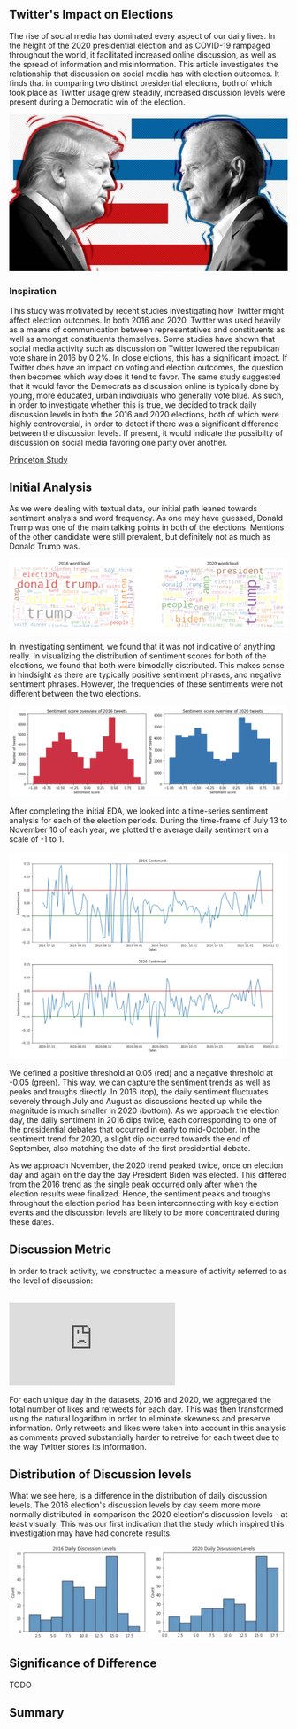 ## Twitter's Impact on Elections

The rise of social media has dominated every aspect of our daily lives. In the height of the 2020 presidential election and as COVID-19 rampaged throughout the world, it facilitated increased online discussion, as well as the spread of information and misinformation. This article investigates the relationship that discussion on social media has with election outcomes. It finds that in comparing two distinct presidential elections, both of which took place as Twitter usage grew steadily, increased discussion levels were present during a Democratic win of the election.

![Trump_Biden](biden_trump.jpeg)

### Inspiration

This study was motivated by recent studies investigating how Twitter might affect election outcomes. In both 2016 and 2020, Twitter was used heavily as a means of communication between representatives and constituents as well as amongst constituents themselves. Some studies have shown that social media activity such as discussion on Twitter lowered the republican vote share in 2016 by 0.2%. In close elctions, this has a significant impact. If Twitter does have an impact on voting and election outcomes, the question then becomes which way does it tend to favor. The same study suggested that it would favor the Democrats as discussion online is typically done by young, more educated, urban indivdiuals who generally vote blue. As such, in order to investigate whether this is true, we decided to track daily discussion levels in both the 2016 and 2020 elections, both of which were highly controversial, in order to detect if there was a significant difference between the discussion levels. If present, it would indicate the possibilty of discussion on social media favoring one party over another.

[Princeton Study](http://www.princeton.edu/~fujiwara/papers/Social_Media_and_Vote_Outcomes.pdf)

## Initial Analysis

As we were dealing with textual data, our initial path leaned towards sentiment analysis and word frequency. As one may have guessed, Donald Trump was one of the main talking points in both of the elections. Mentions of the other candidate were still prevalent, but definitely not as much as Donald Trump was.

![Wordclouds](wordclouds.png)

In investigating sentiment, we found that it was not indicative of anything really. In visualizing the distribution of sentiment scores for both of the elections, we found that both were bimodally distributed. This makes sense in hindsight as there are typically positive sentiment phrases, and negative sentiment phrases. However, the frequencies of these sentiments were not different between the two elections.

![Sentiment](sentiment_overview.png)

After completing the initial EDA, we looked into a time-series sentiment analysis for each of the election periods. During the time-frame of July 13 to November 10 of each year, we plotted the average daily sentiment on a scale of -1 to 1.

![Time_Series](time_series.jpeg)

We defined a positive threshold at 0.05 (red) and a negative threshold at -0.05 (green). This way, we can capture the sentiment trends as well as peaks and troughs directly. In  2016 (top), the daily sentiment fluctuates severely through July and August as discussions heated up while the magnitude is much smaller in 2020 (bottom). As we approach the election day, the daily sentiment in 2016 dips twice, each corresponding to one of the presidential debates that occurred in early to mid-October. In the sentiment trend for 2020, a slight dip occurred towards the end of September, also matching the date of the first presidential debate.

As we approach November, the 2020 trend peaked twice, once on election day and again on the day the day President Biden was elected. This differed from the 2016 trend as the single peak occurred only after when the election results were finalized. Hence, the sentiment peaks and troughs throughout the election period has been interconnecting with key election events and the discussion levels are likely to be more concentrated during these dates.

## Discussion Metric

In order to track activity, we constructed a measure of activity referred to as the level of discussion: <br>
<br>

![equation](https://latex.codecogs.com/gif.latex?d%20%3D%20ln%28rettweets%20&plus;%20likes%20&plus;%201%29)

For each unique day in the datasets, 2016 and 2020, we aggregated the total number of likes and retweets for each day. This was then transformed using the natural logarithm in order to eliminate skewness and preserve information. Only retweets and likes were taken into account in this analysis as comments proved substantially harder to retreive for each tweet due to the way Twitter stores its information.

## Distribution of Discussion levels

What we see here, is a difference in the distribution of daily discussion levels. The 2016 election's discussion levels by day seem more more normally distributed in comparison the 2020 election's discussion levels - at least visually. This was our first indication that the study which inspired this investigation may have had concrete results.

![2016_2020Discussion](disc_2016_2020.jpeg)

## Significance of Difference

TODO

## Summary
